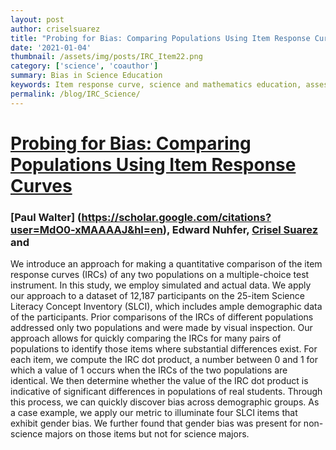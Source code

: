 ```yaml
---
layout: post
author: criselsuarez
title: "Probing for Bias: Comparing Populations Using Item Response Curves"
date: '2021-01-04' 
thumbnail: /assets/img/posts/IRC_Item22.png
category: ['science', 'coauthor']
summary: Bias in Science Education
keywords: Item response curve, science and mathematics education, assessment
permalink: /blog/IRC_Science/
---
```

# [Probing for Bias: Comparing Populations Using Item Response Curves](https://doi.org/10.5038/1936-4660.14.1.1357)

### [Paul Walter] (https://scholar.google.com/citations?user=MdO0-xMAAAAJ&hl=en), Edward Nuhfer, [Crisel Suarez](https://orcid.org/0000-0001-5243-7659) and 



We introduce an approach for making a quantitative comparison of the item response curves (IRCs) of any two populations on a multiple-choice test instrument. In this study, we employ simulated and actual data. We apply our approach to a dataset of 12,187 participants on the 25-item Science Literacy Concept Inventory (SLCI), which includes ample demographic data of the participants. Prior comparisons of the IRCs of different populations addressed only two populations and were made by visual inspection. Our approach allows for quickly comparing the IRCs for many pairs of populations to identify those items where substantial differences exist. For each item, we compute the IRC dot product, a number between 0 and 1 for which a value of 1 occurs when the IRCs of the two populations are identical. We then determine whether the value of the IRC dot product is indicative of significant differences in populations of real students. Through this process, we can quickly discover bias across demographic groups. As a case example, we apply our metric to illuminate four SLCI items that exhibit gender bias. We further found that gender bias was present for non-science majors on those items but not for science majors.
